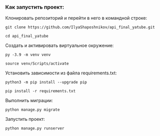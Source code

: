 ### Как запустить проект:

Клонировать репозиторий и перейти в него в командной строке:

```
git clone https://github.com/IlyaShaposhnikov/api_final_yatube.git
```

```
cd api_final_yatube
```

Cоздать и активировать виртуальное окружение:

```
py -3.9 -m venv venv
```

```
source venv/Scripts/activate
```

Установить зависимости из файла requirements.txt:

```
python3 -m pip install --upgrade pip
```

```
pip install -r requirements.txt
```

Выполнить миграции:

```
python manage.py migrate
```

Запустить проект:

```
python manage.py runserver
```